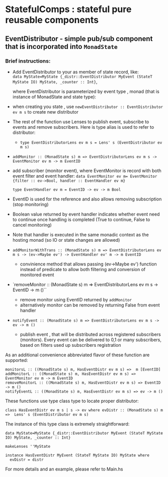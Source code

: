 # StatefulComps : stateful  pure reusable components

## EventDistributor - simple pub/sub component that is incorporated into `MonadState`

### Brief instructions:

* Add EventDistributor to your as member of state record, like:  
`data MyState=MyState {_distr::EventDistributor MyEvent (StateT MyState IO) MyState, _counter :: Int}`,

  where EventDistributor is parameterized by event type , monad (that is instance of MonadState and state type):

* when creating you state , use `newEventDistributor :: EventDistributor ev m s` to create new distributor

* The rest of the function use Lenses to publish event, subscribe to events and remove subscribers. Here is type alias is used to refer to distributor:

  - `type EventDistributorLens ev m s = Lens' s (EventDistributor ev m s)`



* `addMonitor :: (MonadState s) m => EventDistributorLens ev m s -> EventMonitor ev m -> m EventID`
 - add subscriber (monitor event), where EventMonitor is record with both event filter and event handler:
    `data EventMonitor ev m= EventMonitor {filter :: ev->Bool, handler :: EventHandler ev m}`

    `type EventHandler ev m = EventID -> ev -> m Bool`

  - EventID is used for the reference and also allows removing subscription (stop monitoring)
  - Boolean value returned by event handler indicates whether event need to continue once handling is completed (True to continue, False to cancel monitoring)
  - Note that handler is executed in the same monadic context as the hosting monad (so IO or state changes are allowed)



* `addMonitorWithTrans :: (MonadState s) m => EventDistributorLens ev m s -> (ev->Maybe ev') -> EventHandler ev' m -> m EventID`
  - convinience method that allows passing (ev->Maybe ev') function instead of predicate to allow both filtering and conversion of monitored event


* `removeMonitor :: (MonadState s) m => EventDistributorLens ev m s -> EventID -> m ()``

  - remove monitor using EventID returned by `addMonitor`
  - alternatively monitor can be removed by returning False from event handler

* `notifyEvent :: (MonadState s) m => EventDistributorLens ev m s -> ev -> m ()`
  - publish event , that will be distributed across registered subscribers (monitors). Every event can be delivered to 0,1 or many subscribers, based on filters used up subscribers registration

As an additional convenience abbreviated flavor of these function are supported:
```
monitorsL :: ((MonadState s) m, HasEventDistr ev m s) =>  m [EventID]
addMonitorL :: ((MonadState s) m, HasEventDistr ev m s) => EventMonitor ev m -> m EventID
removeMonitorL :: ((MonadState s) m, HasEventDistr ev m s) => EventID -> m ()
notifyEventL :: ((MonadState s) m, HasEventDistr ev m s) => ev -> m ()
```

These functions use type class type to locate proper distributor:

`class HasEventDistr ev m s | s -> ev where
  evDistr :: (MonadState s) m =>  Lens' s (EventDistributor ev m s)
`

The instance of this type class is extremely straightforward:

```
data MyState=MyState {_distr::EventDistributor MyEvent (StateT MyState IO) MyState, _counter :: Int}

makeLenses ''MyState

instance HasEventDistr MyEvent (StateT MyState IO) MyState where
  evDistr = distr
```  

For more details and an example, please refer to Main.hs
